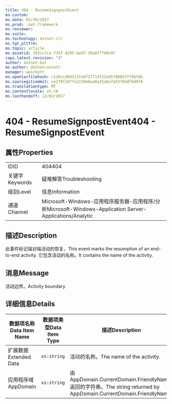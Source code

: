 ```yaml
---
title: 404 - ResumeSignpostEvent
ms.custom: 
ms.date: 03/30/2017
ms.prod: .net-framework
ms.reviewer: 
ms.suite: 
ms.technology: dotnet-clr
ms.tgt_pltfrm: 
ms.topic: article
ms.assetid: 395cc7ca-f35f-4295-be97-39a077f99c97
caps.latest.revision: "3"
author: dotnet-bot
ms.author: dotnetcontent
manager: wpickett
ms.openlocfilehash: c126ccd99323fa6f37714f21e95780053ff96f6b
ms.sourcegitcommit: ce279f2d7fe2220e6ea0a25a8a7a5370ddf8d9f0
ms.translationtype: MT
ms.contentlocale: zh-CN
ms.lasthandoff: 12/02/2017
---
```

# <a name="404---resumesignpostevent"></a><span data-ttu-id="b5376-102">404 - ResumeSignpostEvent</span><span class="sxs-lookup"><span data-stu-id="b5376-102">404 - ResumeSignpostEvent</span></span>
## <a name="properties"></a><span data-ttu-id="b5376-103">属性</span><span class="sxs-lookup"><span data-stu-id="b5376-103">Properties</span></span>  
  
|||  
|-|-|  
|<span data-ttu-id="b5376-104">ID</span><span class="sxs-lookup"><span data-stu-id="b5376-104">ID</span></span>|<span data-ttu-id="b5376-105">404</span><span class="sxs-lookup"><span data-stu-id="b5376-105">404</span></span>|  
|<span data-ttu-id="b5376-106">关键字</span><span class="sxs-lookup"><span data-stu-id="b5376-106">Keywords</span></span>|<span data-ttu-id="b5376-107">疑难解答</span><span class="sxs-lookup"><span data-stu-id="b5376-107">Troubleshooting</span></span>|  
|<span data-ttu-id="b5376-108">级别</span><span class="sxs-lookup"><span data-stu-id="b5376-108">Level</span></span>|<span data-ttu-id="b5376-109">信息</span><span class="sxs-lookup"><span data-stu-id="b5376-109">Information</span></span>|  
|<span data-ttu-id="b5376-110">通道</span><span class="sxs-lookup"><span data-stu-id="b5376-110">Channel</span></span>|<span data-ttu-id="b5376-111">Microsoft-Windows-应用程序服务器-应用程序/分析</span><span class="sxs-lookup"><span data-stu-id="b5376-111">Microsoft-Windows-Application Server-Applications/Analytic</span></span>|  
  
## <a name="description"></a><span data-ttu-id="b5376-112">描述</span><span class="sxs-lookup"><span data-stu-id="b5376-112">Description</span></span>  
 <span data-ttu-id="b5376-113">此事件标记端对端活动的恢复，</span><span class="sxs-lookup"><span data-stu-id="b5376-113">This event marks the resumption of an end-to-end activity.</span></span> <span data-ttu-id="b5376-114">它包含活动的名称。</span><span class="sxs-lookup"><span data-stu-id="b5376-114">It contains the name of the activity.</span></span>  
  
## <a name="message"></a><span data-ttu-id="b5376-115">消息</span><span class="sxs-lookup"><span data-stu-id="b5376-115">Message</span></span>  
 <span data-ttu-id="b5376-116">活动边界。</span><span class="sxs-lookup"><span data-stu-id="b5376-116">Activity boundary.</span></span>  
  
## <a name="details"></a><span data-ttu-id="b5376-117">详细信息</span><span class="sxs-lookup"><span data-stu-id="b5376-117">Details</span></span>  
  
|<span data-ttu-id="b5376-118">数据项名称</span><span class="sxs-lookup"><span data-stu-id="b5376-118">Data Item Name</span></span>|<span data-ttu-id="b5376-119">数据项类型</span><span class="sxs-lookup"><span data-stu-id="b5376-119">Data Item Type</span></span>|<span data-ttu-id="b5376-120">描述</span><span class="sxs-lookup"><span data-stu-id="b5376-120">Description</span></span>|  
|--------------------|--------------------|-----------------|  
|<span data-ttu-id="b5376-121">扩展数据</span><span class="sxs-lookup"><span data-stu-id="b5376-121">Extended Data</span></span>|`xs:string`|<span data-ttu-id="b5376-122">活动的名称。</span><span class="sxs-lookup"><span data-stu-id="b5376-122">The name of the activity.</span></span>|  
|<span data-ttu-id="b5376-123">应用程序域</span><span class="sxs-lookup"><span data-stu-id="b5376-123">AppDomain</span></span>|`xs:string`|<span data-ttu-id="b5376-124">由 AppDomain.CurrentDomain.FriendlyName 返回的字符串。</span><span class="sxs-lookup"><span data-stu-id="b5376-124">The string returned by AppDomain.CurrentDomain.FriendlyName.</span></span>|
